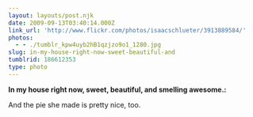 ```yaml
---
layout: layouts/post.njk
date: 2009-09-13T03:40:14.000Z
link_url: 'http://www.flickr.com/photos/isaacschlueter/3913889584/'
photos:
  - - ./tumblr_kpw4uyb2hB1qzjzo9o1_1280.jpg
slug: in-my-house-right-now-sweet-beautiful-and
tumblrid: 186612353
type: photo
---
```

<b>In my house right now, sweet, beautiful, and smelling awesome.:</b>

<p>And the pie she made is pretty nice, too.</p>

